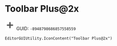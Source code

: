 # Toolbar Plus@2x
![](/img/Toolbar%20Plus@2x.png)
GUID: `-8948798686857558559`
```
EditorGUIUtility.IconContent("Toolbar Plus@2x")
```
